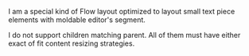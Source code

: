 I am a special kind of Flow layout optimized to layout small text piece elements with moldable editor's segment.

I do not support children matching parent. All of them must have either exact of fit content resizing strategies.